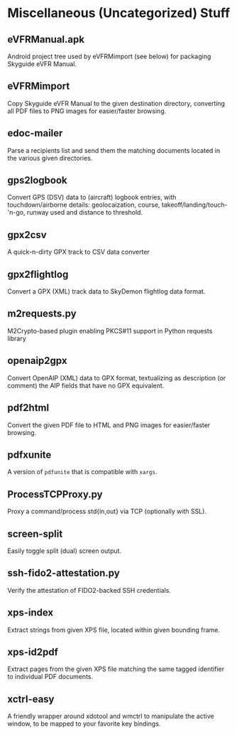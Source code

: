 Miscellaneous (Uncategorized) Stuff
=====

eVFRManual.apk
-----
Android project tree used by eVFRMimport (see below) for packaging Skyguide
eVFR Manual.

eVFRMimport
-----
Copy Skyguide eVFR Manual to the given destination directory, converting
all PDF files to PNG images for easier/faster browsing.

edoc-mailer
-----
Parse a recipients list and send them the matching documents located in the
various given directories.

gps2logbook
-----
Convert GPS (DSV) data to (aircraft) logbook entries, with touchdown/airborne
details: geolocaization, course, takeoff/landing/touch-'n-go, runway used and
distance to threshold.

gpx2csv
-----
A quick-n-dirty GPX track to CSV data converter

gpx2flightlog
-----
Convert a GPX (XML) track data to SkyDemon flightlog data format.

m2requests.py
-----
M2Crypto-based plugin enabling PKCS#11 support in Python requests library

openaip2gpx
-----
Convert OpenAIP (XML) data to GPX format, textualizing as description (or
comment) the AIP fields that have no GPX equivalent.

pdf2html
-----
Convert the given PDF file to HTML and PNG images for easier/faster browsing.

pdfxunite
-----
A version of `pdfunite` that is compatible with `xargs`.

ProcessTCPProxy.py
-----
Proxy a command/process std{in,out} via TCP (optionally with SSL).

screen-split
-----
Easily toggle split (dual) screen output.

ssh-fido2-attestation.py
------------------------
Verify the attestation of FIDO2-backed SSH credentials.

xps-index
-----
Extract strings from given XPS file, located within given bounding frame.

xps-id2pdf
-----
Extract pages from the given XPS file matching the same tagged identifier to
individual PDF documents.

xctrl-easy
-----
A friendly wrapper around xdotool and wmctrl to manipulate the active window,
to be mapped to your favorite key bindings.
